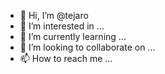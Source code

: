 - 👋 Hi, I’m @tejaro
- 👀 I’m interested in ...
- 🌱 I’m currently learning ...
- 💞️ I’m looking to collaborate on ...
- 📫 How to reach me ...

<!---
tejaro/tejaro is a ✨ special ✨ repository because its `README.md` (this file) appears on your GitHub profile.
You can click the Preview link to take a look at your changes.
--->
